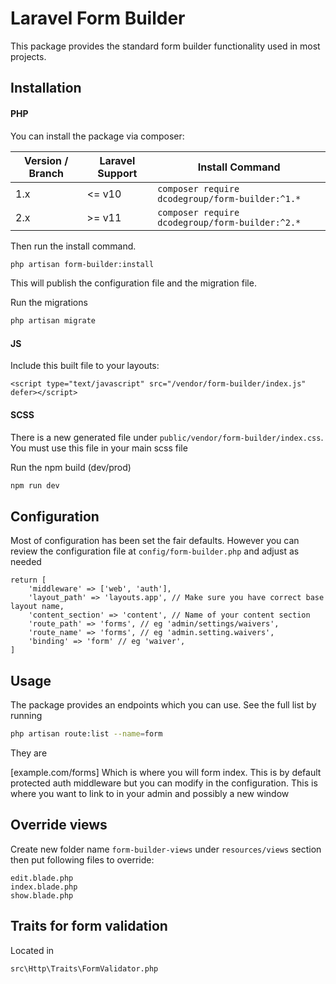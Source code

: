 # Laravel Form Builder

This package provides the standard form builder functionality used in most projects.

## Installation
#### PHP

You can install the package via composer:

| Version / Branch | Laravel Support | Install Command                                 |
|------------------|-----------------|-------------------------------------------------|
| 1.x              | <= v10          | `composer require dcodegroup/form-builder:^1.*` |
| 2.x              | >= v11          | `composer require dcodegroup/form-builder:^2.*` |

Then run the install command.

```bash
php artisan form-builder:install
```

This will publish the configuration file and the migration file.

Run the migrations

```bash
php artisan migrate
```

#### JS

Include this built file to your layouts:

```
<script type="text/javascript" src="/vendor/form-builder/index.js" defer></script>
```

#### SCSS

There is a new generated file under `public/vendor/form-builder/index.css`. You must use this file in your main scss file 

Run the npm build (dev/prod)

```bash
npm run dev
```

## Configuration

Most of configuration has been set the fair defaults. However you can review the configuration file at `config/form-builder.php` and adjust as needed

```
return [
    'middleware' => ['web', 'auth'],
    'layout_path' => 'layouts.app', // Make sure you have correct base layout name,
    'content_section' => 'content', // Name of your content section
    'route_path' => 'forms', // eg 'admin/settings/waivers',
    'route_name' => 'forms', // eg 'admin.setting.waivers',
    'binding' => 'form' // eg 'waiver',
]
```

## Usage

The package provides an endpoints which you can use. See the full list by running
```bash
php artisan route:list --name=form
```

They are

[example.com/forms] Which is where you will form index. This is by default protected auth middleware but you can modify in the configuration. This is where you want to link to in your admin and possibly a new window

## Override views

Create new folder name `form-builder-views` under `resources/views` section then put following files to override:
```
edit.blade.php
index.blade.php
show.blade.php
```

## Traits for form validation

Located in 
```
src\Http\Traits\FormValidator.php
```